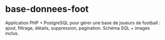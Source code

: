 # base-donnees-foot
Application PHP + PostgreSQL pour gérer une base de joueurs de football : ajout, filtrage, détails, suppression, pagination. Schéma SQL + images inclus.
